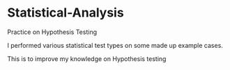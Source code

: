 # Statistical-Analysis
Practice on Hypothesis Testing


I performed various statistical test types on some made up example cases.

This is to improve my knowledge on Hypothesis testing
